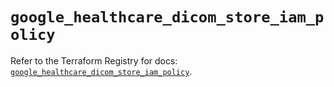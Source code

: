 # `google_healthcare_dicom_store_iam_policy`

Refer to the Terraform Registry for docs: [`google_healthcare_dicom_store_iam_policy`](https://registry.terraform.io/providers/hashicorp/google-beta/5.37.0/docs/resources/google_healthcare_dicom_store_iam_policy).
